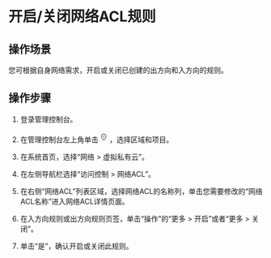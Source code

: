 # 开启/关闭网络ACL规则<a name="vpc_acl_0006"></a>

## 操作场景<a name="section66699152161428"></a>

您可根据自身网络需求，开启或关闭已创建的出方向和入方向的规则。

## 操作步骤<a name="section25103352161542"></a>

1.  登录管理控制台。

1.  在管理控制台左上角单击![](figures/icon-region.png)，选择区域和项目。
2.  在系统首页，选择“网络 \> 虚拟私有云”。
3.  在左侧导航栏选择“访问控制 \> 网络ACL”。
4.  在右侧“网络ACL”列表区域，选择网络ACL的名称列，单击您需要修改的“网络ACL名称”进入网络ACL详情页面。
5.  在入方向规则或出方向规则页签，单击“操作”的“更多 \> 开启”或者“更多 \> 关闭”。
6.  单击“是”，确认开启或关闭此规则。

